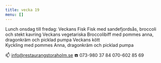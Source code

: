 ```yaml
---
title: vecka 19
menu: []
---
```

Lunch onsdag till fredag:
Veckans Fisk
Fisk med sandefjordsås, broccoli och stekt kavring
Veckans vegetariska
Broccolibiff med pommes anna, dragonkräm och picklad pumpa
Veckans kött\
Kyckling med pommes Anna, dragonkräm och picklad pumpa

📫 info@restaurangstoraholm.se
☎️ 073-980 37 84
070-602 85 69
